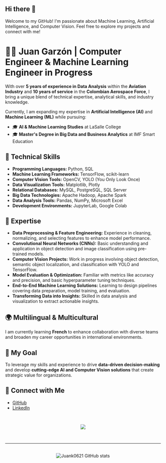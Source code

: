 ## Hi there 👋  
Welcome to my GitHub! I'm passionate about Machine Learning, Artificial Intelligence, and Computer Vision. Feel free to explore my projects and connect with me!

# 🧠🤖 Juan Garzón | Computer Engineer & Machine Learning Engineer in Progress  
With over **5 years of experience in Data Analysis** within the **Aviation Industry** and **10 years of service** in the **Colombian Aerospace Force**, I bring a unique blend of technical expertise, analytical skills, and industry knowledge.  

Currently, I am expanding my expertise in **Artificial Intelligence (AI)** and **Machine Learning (ML)** while pursuing:  
- 🎓 **AI & Machine Learning Studies** at LaSalle College  
- 🎓 **Master's Degree in Big Data and Business Analytics** at IMF Smart Education  

## 🔧 Technical Skills  
- **Programming Languages:** Python, SQL  
- **Machine Learning Frameworks:** TensorFlow, scikit-learn  
- **Computer Vision Tools:** OpenCV, YOLO (You Only Look Once)  
- **Data Visualization Tools:** Matplotlib, Plotly  
- **Relational Databases:** MySQL, PostgreSQL, SQL Server  
- **Big Data Technologies:** Apache Hadoop, Apache Spark  
- **Data Analysis Tools:** Pandas, NumPy, Microsoft Excel
- **Development Environments:** JupyterLab, Google Colab  

## 🚀 Expertise  
- **Data Preprocessing & Feature Engineering:** Experience in cleaning, normalizing, and selecting features to enhance model performance.  
- **Convolutional Neural Networks (CNNs):** Basic understanding and application in object detection and image classification using pre-trained models.  
- **Computer Vision Projects:** Work in progress involving object detection, semantic object localization, and classification with YOLO and TensorFlow.  
- **Model Evaluation & Optimization:** Familiar with metrics like accuracy and precision, and basic hyperparameter tuning techniques.  
- **End-to-End Machine Learning Solutions:** Learning to design pipelines covering data preparation, model training, and evaluation.  
- **Transforming Data into Insights:** Skilled in data analysis and visualization to extract actionable insights.  

## 🌍 Multilingual & Multicultural  
I am currently learning **French** to enhance collaboration with diverse teams and broaden my career opportunities in international environments.

## 🎯 My Goal  
To leverage my skills and experience to drive **data-driven decision-making** and develop **cutting-edge AI and Computer Vision solutions** that create strategic value for organizations.

## 💼 Connect with Me  
- [GitHub](https://github.com/Juank0621)  
- [LinkedIn](https://www.linkedin.com/in/juancarlosgarzon)  

<br><be>

<p align="center">
  <a href="https://skillicons.dev">
    <img src="https://skillicons.dev/icons?i=azure,py,sklearn,tensorflow,vscode,fastapi,anaconda,sqlite,ai&perline=3" />
  </a>
</p>

<br><be>

---

<br>

<div align="center">
  <img src="https://github-readme-stats.vercel.app/api?username=Juank0621&theme=tokyonight&show_icons=true&rank_icon=github" alt="Juank0621 GitHub stats">
</div>
